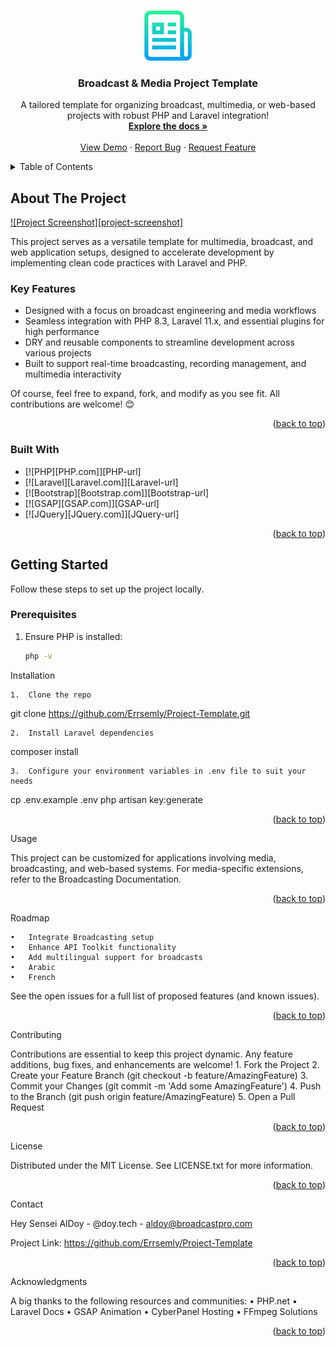 


<!-- Enhanced compatibility of back-to-top link -->
<a name="readme-top"></a>

<!-- PROJECT LOGO -->
<br />
<div align="center">
  <a href="https://github.com/Errsemly/Project-Template">
    <img src="images/logo.png" alt="Logo" width="80" height="80">
  </a>

  <h3 align="center">Broadcast & Media Project Template</h3>

  <p align="center">
    A tailored template for organizing broadcast, multimedia, or web-based projects with robust PHP and Laravel integration!
    <br />
    <a href="https://github.com/Errsemly/Project-Template"><strong>Explore the docs »</strong></a>
    <br />
    <br />
    <a href="https://github.com/Errsemly/Project-Template">View Demo</a>
    ·
    <a href="https://github.com/Errsemly/Project-Template/issues">Report Bug</a>
    ·
    <a href="https://github.com/Errsemly/Project-Template/issues">Request Feature</a>
  </p>
</div>

<!-- TABLE OF CONTENTS -->
<details>
  <summary>Table of Contents</summary>
  <ol>
    <li>
      <a href="#about-the-project">About The Project</a>
      <ul>
        <li><a href="#built-with">Built With</a></li>
      </ul>
    </li>
    <li>
      <a href="#getting-started">Getting Started</a>
      <ul>
        <li><a href="#prerequisites">Prerequisites</a></li>
        <li><a href="#installation">Installation</a></li>
      </ul>
    </li>
    <li><a href="#usage">Usage</a></li>
    <li><a href="#roadmap">Roadmap</a></li>
    <li><a href="#contributing">Contributing</a></li>
    <li><a href="#license">License</a></li>
    <li><a href="#contact">Contact</a></li>
    <li><a href="#acknowledgments">Acknowledgments</a></li>
  </ol>
</details>

<!-- ABOUT THE PROJECT -->
## About The Project

[![Project Screenshot][project-screenshot]](https://example.com)

This project serves as a versatile template for multimedia, broadcast, and web application setups, designed to accelerate development by implementing clean code practices with Laravel and PHP.

### Key Features
- Designed with a focus on broadcast engineering and media workflows
- Seamless integration with PHP 8.3, Laravel 11.x, and essential plugins for high performance
- DRY and reusable components to streamline development across various projects
- Built to support real-time broadcasting, recording management, and multimedia interactivity

Of course, feel free to expand, fork, and modify as you see fit. All contributions are welcome! 😊

<p align="right">(<a href="#readme-top">back to top</a>)</p>

### Built With

* [![PHP][PHP.com]][PHP-url]
* [![Laravel][Laravel.com]][Laravel-url]
* [![Bootstrap][Bootstrap.com]][Bootstrap-url]
* [![GSAP][GSAP.com]][GSAP-url]
* [![JQuery][JQuery.com]][JQuery-url]

<p align="right">(<a href="#readme-top">back to top</a>)</p>

<!-- GETTING STARTED -->
## Getting Started

Follow these steps to set up the project locally.

### Prerequisites
1. Ensure PHP is installed:
   ```sh
   php -v

Installation

	1.	Clone the repo

git clone https://github.com/Errsemly/Project-Template.git


	2.	Install Laravel dependencies

composer install


	3.	Configure your environment variables in .env file to suit your needs

cp .env.example .env
php artisan key:generate

<p align="right">(<a href="#readme-top">back to top</a>)</p>


<!-- USAGE EXAMPLES -->


Usage

This project can be customized for applications involving media, broadcasting, and web-based systems. For media-specific extensions, refer to the Broadcasting Documentation.

<p align="right">(<a href="#readme-top">back to top</a>)</p>


<!-- ROADMAP -->


Roadmap

	•	Integrate Broadcasting setup
	•	Enhance API Toolkit functionality
	•	Add multilingual support for broadcasts
	•	Arabic
	•	French

See the open issues for a full list of proposed features (and known issues).

<p align="right">(<a href="#readme-top">back to top</a>)</p>


<!-- CONTRIBUTING -->


Contributing

Contributions are essential to keep this project dynamic. Any feature additions, bug fixes, and enhancements are welcome!
	1.	Fork the Project
	2.	Create your Feature Branch (git checkout -b feature/AmazingFeature)
	3.	Commit your Changes (git commit -m 'Add some AmazingFeature')
	4.	Push to the Branch (git push origin feature/AmazingFeature)
	5.	Open a Pull Request

<p align="right">(<a href="#readme-top">back to top</a>)</p>


<!-- LICENSE -->


License

Distributed under the MIT License. See LICENSE.txt for more information.

<p align="right">(<a href="#readme-top">back to top</a>)</p>


<!-- CONTACT -->


Contact

Hey Sensei AlDoy - @doy.tech - aldoy@broadcastpro.com

Project Link: https://github.com/Errsemly/Project-Template

<p align="right">(<a href="#readme-top">back to top</a>)</p>


<!-- ACKNOWLEDGMENTS -->


Acknowledgments

A big thanks to the following resources and communities:
	•	PHP.net
	•	Laravel Docs
	•	GSAP Animation
	•	CyberPanel Hosting
	•	FFmpeg Solutions

<p align="right">(<a href="#readme-top">back to top</a>)</p>


<!-- MARKDOWN LINKS & IMAGES -->
